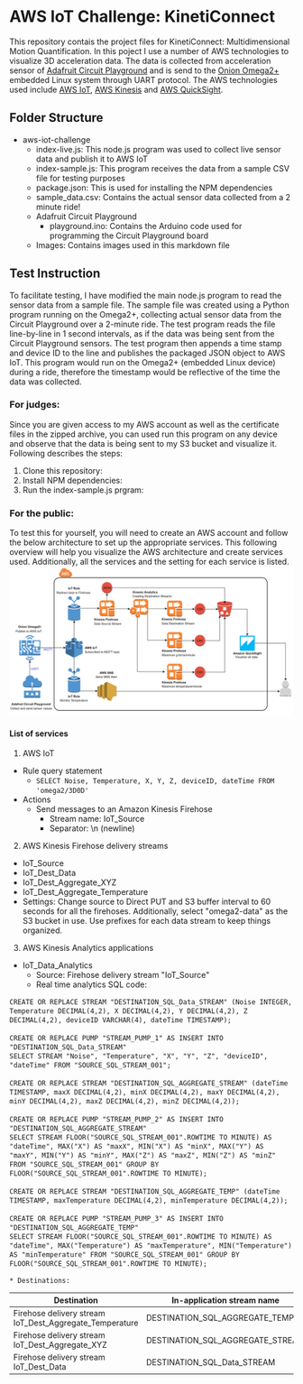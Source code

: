 # AWS IoT Challenge: KinetiConnect
This repository contais the project files for KinetiConnect: Multidimensional Motion Quantification. In this poject I use a number of AWS technologies to visualize 3D acceleration data. The data is collected from acceleration sensor of [Adafruit Circuit Playground](https://www.adafruit.com/product/3000) and is send to the [Onion Omega2+](https://onion.io/store/omega2p/) embedded Linux system through UART protocol. The AWS technologies used include [AWS IoT](https://aws.amazon.com/iot/), [AWS Kinesis](https://aws.amazon.com/kinesis/) and [AWS QuickSight](https://quicksight.aws/).

## Folder Structure
* aws-iot-challenge
  * index-live.js: This node.js program was used to collect live sensor data and publish it to AWS IoT
  * index-sample.js: This program receives the data from a sample CSV file for testing purposes
  * package.json: This is used for installing the NPM dependencies
  * sample_data.csv: Contains the actual sensor data collected from a 2 minute ride!
  * Adafruit Circuit Playground
    * playground.ino: Contains the Arduino code used for programming the Circuit Playground board
  * Images: Contains images used in this markdown file

## Test Instruction
To facilitate testing, I have modified the main node.js program to read the sensor data from a sample file. The sample file was created using a Python program running on the Omega2+, collecting actual sensor data from the Circuit Playground over a 2-minute ride. The test program reads the file line-by-line in 1 second intervals, as if the data was being sent from the Circuit Playground sensors. The test program then appends a time stamp and device ID to the line and publishes the packaged JSON object to AWS IoT. This program would run on the Omega2+ (embedded Linux device) during a ride, therefore the timestamp would be reflective of the time the data was collected.

### For judges:
Since you are given access to my AWS account as well as the certificate files in the zipped archive, you can used run this program on any device and observe that the data is being sent to my S3 bucket and visualize it. Following describes the steps:
1. Clone this repository:
2. Install NPM dependencies:
3. Run the index-sample.js prgram:

### For the public:
To test this for yourself, you will need to create an AWS account and follow the below architecture to set up the appropriate services. This following overview will help you visualize the AWS architecture and create services used. Additionally, all the services and the setting for each service is listed.
![Image](https://github.com/supersonnic/aws-iot-challenge/blob/master/Images/chart.png)
#### List of services
1. AWS IoT
  * Rule query statement
    * `SELECT Noise, Temperature, X, Y, Z, deviceID, dateTime FROM 'omega2/3D0D'`
  * Actions
    * Send messages to an Amazon Kinesis Firehose
      * Stream name: IoT_Source
      * Separator: \n (newline)
2. AWS Kinesis Firehose delivery streams
  * IoT_Source
  * IoT_Dest_Data
  * IoT_Dest_Aggregate_XYZ
  * IoT_Dest_Aggregate_Temperature
  * Settings: Change source to Direct PUT and S3 buffer interval to 60 seconds for all the firehoses. Additionally, select "omega2-data" as the S3 bucket in use. Use prefixes for each data stream to keep things organized.

3. AWS Kinesis Analytics applications
  * IoT_Data_Analytics
    * Source: Firehose delivery stream "IoT_Source"
    * Real time analytics SQL code:
```
CREATE OR REPLACE STREAM "DESTINATION_SQL_Data_STREAM" (Noise INTEGER, Temperature DECIMAL(4,2), X DECIMAL(4,2), Y DECIMAL(4,2), Z DECIMAL(4,2), deviceID VARCHAR(4), dateTime TIMESTAMP);

CREATE OR REPLACE PUMP "STREAM_PUMP_1" AS INSERT INTO "DESTINATION_SQL_Data_STREAM"
SELECT STREAM "Noise", "Temperature", "X", "Y", "Z", "deviceID", "dateTime" FROM "SOURCE_SQL_STREAM_001";

CREATE OR REPLACE STREAM "DESTINATION_SQL_AGGREGATE_STREAM" (dateTime TIMESTAMP, maxX DECIMAL(4,2), minX DECIMAL(4,2), maxY DECIMAL(4,2), minY DECIMAL(4,2), maxZ DECIMAL(4,2), minZ DECIMAL(4,2));

CREATE OR REPLACE PUMP "STREAM_PUMP_2" AS INSERT INTO "DESTINATION_SQL_AGGREGATE_STREAM"
SELECT STREAM FLOOR("SOURCE_SQL_STREAM_001".ROWTIME TO MINUTE) AS "dateTime", MAX("X") AS "maxX", MIN("X") AS "minX", MAX("Y") AS "maxY", MIN("Y") AS "minY", MAX("Z") AS "maxZ", MIN("Z") AS "minZ" FROM "SOURCE_SQL_STREAM_001" GROUP BY FLOOR("SOURCE_SQL_STREAM_001".ROWTIME TO MINUTE);

CREATE OR REPLACE STREAM "DESTINATION_SQL_AGGREGATE_TEMP" (dateTime TIMESTAMP, maxTemperature DECIMAL(4,2), minTemperature DECIMAL(4,2));

CREATE OR REPLACE PUMP "STREAM_PUMP_3" AS INSERT INTO "DESTINATION_SQL_AGGREGATE_TEMP"
SELECT STREAM FLOOR("SOURCE_SQL_STREAM_001".ROWTIME TO MINUTE) AS "dateTime", MAX("Temperature") AS "maxTemperature", MIN("Temperature") AS "minTemperature" FROM "SOURCE_SQL_STREAM_001" GROUP BY FLOOR("SOURCE_SQL_STREAM_001".ROWTIME TO MINUTE);
```
    * Destinations:
    
| Destination                                             | In-application stream name       |
|---------------------------------------------------------|----------------------------------|
| Firehose delivery stream IoT_Dest_Aggregate_Temperature | DESTINATION_SQL_AGGREGATE_TEMP   |
| Firehose delivery stream IoT_Dest_Aggregate_XYZ         | DESTINATION_SQL_AGGREGATE_STREAM |
| Firehose delivery stream IoT_Dest_Data                  | DESTINATION_SQL_Data_STREAM      |

